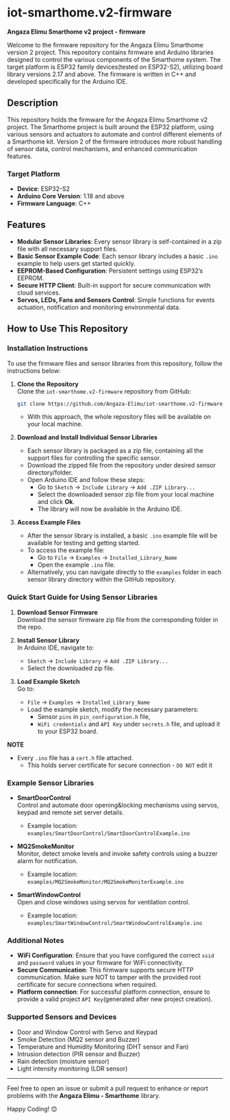 # iot-smarthome.v2-firmware

**Angaza Elimu Smarthome v2 project - firmware**

Welcome to the firmware repository for the Angaza Elimu Smarthome version 2 project. This repository contains firmware and Arduino libraries designed to control the various components of the Smarthome system. The target platform is ESP32 family devices(tested on ESP32-S2), utilizing board library versions 2.17 and above. The firmware is written in C++ and developed specifically for the Arduino IDE.

## Description

This repository holds the firmware for the Angaza Elimu Smarthome v2 project. The Smarthome project is built around the ESP32 platform, using various sensors and actuators to automate and control different elements of a Smarthome kit. Version 2 of the firmware introduces more robust handling of sensor data, control mechanisms, and enhanced communication features.

### Target Platform

- **Device**: ESP32-S2
- **Arduino Core Version**: 1.18 and above
- **Firmware Language**: C++

## Features

- **Modular Sensor Libraries**: Every sensor library is self-contained in a zip file with all necessary support files.
- **Basic Sensor Example Code**: Each sensor library includes a basic `.ino` example to help users get started quickly.
- **EEPROM-Based Configuration**: Persistent settings using ESP32’s EEPROM.
- **Secure HTTP Client**: Built-in support for secure communication with cloud services.
- **Servos, LEDs, Fans and Sensors Control**: Simple functions for events actuation, notification and monitoring environmental data.

## How to Use This Repository

### Installation Instructions

To use the firmware files and sensor libraries from this repository, follow the instructions below:

1. **Clone the Repository**  
   Clone the `iot-smarthome.v2-firmware` repository from GitHub:
   ```bash
   git clone https://github.com/Angaza-Elimu/iot-smarthome.v2-firmware.git
   ```
   - With this approach, the whole repository files will be available on your local machine.

2. **Download and Install Individual Sensor Libraries**
   - Each sensor library is packaged as a zip file, containing all the support files for controlling the specific sensor.
   - Download the zipped file from the repository under desired sensor directory/folder.
   - Open Arduino IDE and follow these steps:
     - Go to `Sketch` -> `Include Library` -> `Add .ZIP Library...`
     - Select the downloaded sensor zip file from your local machine and click **Ok**.
     - The library will now be available in the Arduino IDE.

3. **Access Example Files**
   - After the sensor library is installed, a basic `.ino` example file will be available for testing and getting started.
   - To access the example file:
     - Go to `File` -> `Examples` -> `Installed_Library_Name`
     - Open the example `.ino` file.
   - Alternatively, you can navigate directly to the `examples` folder in each sensor library directory within the GitHub repository.

### Quick Start Guide for Using Sensor Libraries

1. **Download Sensor Firmware**  
   Download the sensor firmware zip file from the corresponding folder in the repo.

2. **Install Sensor Library**  
   In Arduino IDE, navigate to:
   - `Sketch` -> `Include Library` -> `Add .ZIP Library...`
   - Select the downloaded zip file.

3. **Load Example Sketch**  
   Go to:
   - `File` -> `Examples` -> `Installed_Library_Name`
   - Load the example sketch, modify the necessary parameters:
      - Sensor `pins` in `pin_configuration.h` file,
      - `WiFi credentials` and `API Key` under `secrets.h` file, and upload it to your ESP32 board.

**NOTE**
  - Every `.ino` file has a `cert.h` file attached.
    - This holds server certificate for secure connection - `DO NOT` edit it

### Example Sensor Libraries

- **SmartDoorControl**  
   Control and automate door opening&locking mechanisms using servos, keypad and remote set server details.

   - Example location:  
     `examples/SmartDoorControl/SmartDoorControlExample.ino`

- **MQ2SmokeMonitor**  
   Monitor, detect smoke levels and invoke safety controls using a buzzer alarm for notification.

   - Example location:  
     `examples/MQ2SmokeMonitor/MQ2SmokeMonitorExample.ino`

- **SmartWindowControl**  
   Open and close windows using servos for ventilation control.

   - Example location:  
     `examples/SmartWindowControl/SmartWindowControlExample.ino`

### Additional Notes

- **WiFi Configuration**: Ensure that you have configured the correct `ssid` and `password` values in your firmware for WiFi connectivity.
- **Secure Communication**: This firmware supports secure HTTP communication. Make sure NOT to tamper with the provided root certificate for secure connections when required.
- **Platform connection**: For successful platform connection, ensure to provide a valid project `API Key`(generated after new project creation).

### Supported Sensors and Devices

- Door and Window Control with Servo and Keypad
- Smoke Detection (MQ2 sensor and Buzzer)
- Temperature and Humidity Monitoring (DHT sensor and Fan)
- Intrusion detection (PIR sensor and Buzzer)
- Rain detection (moisture sensor)
- Light intensity monitoring (LDR sensor)


---

Feel free to open an issue or submit a pull request to enhance or report problems with the **Angaza Elimu - Smarthome** library.

Happy Coding! 😊
